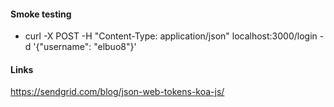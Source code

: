 #### Smoke testing
- curl -X POST -H "Content-Type: application/json" localhost:3000/login -d '{"username": "elbuo8"}'

#### Links
https://sendgrid.com/blog/json-web-tokens-koa-js/
